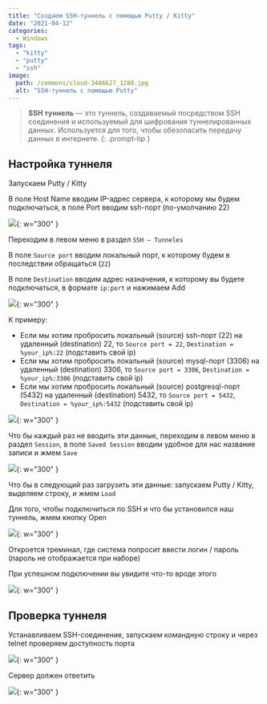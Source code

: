 ```yaml
---
title: "Создаем SSH-туннель с помощью Putty / Kitty"
date: "2021-04-12"
categories: 
  - Windows
tags: 
  - "kitty"
  - "putty"
  - "ssh"
image:
  path: /commons/cloud-3406627_1280.jpg
  alt: "SSH-туннель с помощью Putty"
---
```


> **SSH туннель** — это туннель, создаваемый посредством SSH соединения и используемый для шифрования туннелированных данных. Используется для того, чтобы обезопасить передачу данных в интернете.
{: .prompt-tip }

## Настройка туннеля

Запускаем Putty / Kitty

В поле Host Name вводим IP-адрес сервера, к которому мы будем подключаться, в поле Port вводим ssh-порт (по-умолчанию 22)

![](/assets/img/posts/2021/04/12/screenshot_1.png){: w="300" }

Переходим в левом меню в раздел `SSH – Tunneles`

В поле `Source port` вводим локальный порт, к которому будем в последствии обращаться (`22`)

В поле `Destination` вводим адрес назначения, к которому вы будете подключаться, в формате `ip:port` и нажимаем Add

![](/assets/img/posts/2021/04/12/screenshot_2.png){: w="300" }

К примеру:

- Если мы хотим пробросить локальный (source) ssh-порт (22) на удаленный (destination) 22, то `Source port = 22`, `Destination = %your_ip%:22` (подставить свой ip)
- Если мы хотим пробросить локальный (source) mysql-порт (3306) на удаленный (destination) 3306, то `Source port = 3306`, `Destination = %your_ip%:3306` (подставить свой ip)
- Если мы хотим пробросить локальный (source) postgresql-порт (5432) на удаленный (destination) 5432, то `Source port = 5432`, `Destination = %your_ip%:5432` (подставить свой ip)

![](/assets/img/posts/2021/04/12/screenshot_9.png){: w="300" }

Что бы каждый раз не вводить эти данные, переходим в левом меню в раздел `Session`, в поле `Saved Session` вводим удобное для нас название записи и жмем `Save`

![](/assets/img/posts/2021/04/12/screenshot_4.png){: w="300" }

Что бы в следующий раз загрузить эти данные: запускаем Putty / Kitty, выделяем строку, и жмем `Load`

Для того, чтобы подключиться по SSH и что бы установился наш туннель, жмем кнопку Open

![](/assets/img/posts/2021/04/12/screenshot_5.png){: w="300" }

Откроется треминал, где система попросит ввести логин / пароль (пароль не отображается при наборе)

При успешном подключении вы увидите что-то вроде этого

![](/assets/img/posts/2021/04/12/screenshot_6_1.png){: w="300" }

## Проверка туннеля

Устанавливаем SSH-соединение, запускаем командную строку и через telnet проверяем доступность порта

![](/assets/img/posts/2021/04/12/screenshot_7.png){: w="300" }

Сервер должен ответить

![](/assets/img/posts/2021/04/12/screenshot_8.png){: w="300" }
